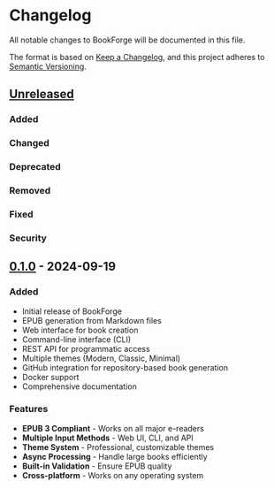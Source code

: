 # Changelog

All notable changes to BookForge will be documented in this file.

The format is based on [Keep a Changelog](https://keepachangelog.com/en/1.0.0/),
and this project adheres to [Semantic Versioning](https://semver.org/spec/v2.0.0.html).

## [Unreleased]
### Added
### Changed
### Deprecated
### Removed
### Fixed
### Security

## [0.1.0] - 2024-09-19
### Added
- Initial release of BookForge
- EPUB generation from Markdown files
- Web interface for book creation
- Command-line interface (CLI)
- REST API for programmatic access
- Multiple themes (Modern, Classic, Minimal)
- GitHub integration for repository-based book generation
- Docker support
- Comprehensive documentation

### Features
- **EPUB 3 Compliant** - Works on all major e-readers
- **Multiple Input Methods** - Web UI, CLI, and API
- **Theme System** - Professional, customizable themes
- **Async Processing** - Handle large books efficiently
- **Built-in Validation** - Ensure EPUB quality
- **Cross-platform** - Works on any operating system

[Unreleased]: https://github.com/eristoddle/bookforge/compare/v0.1.0...HEAD
[0.1.0]: https://github.com/eristoddle/bookforge/releases/tag/v0.1.0